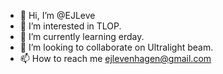 - 👋 Hi, I’m @EJLeve
- 👀 I’m interested in TLOP.
- 🌱 I’m currently learning erday.
- 💞️ I’m looking to collaborate on Ultralight beam.
- 📫 How to reach me ejlevenhagen@gmail.com

<!---
EJLeve/EJLeve is a ✨ special ✨ repository because its `README.md` (this file) appears on your GitHub profile.
You can click the Preview link to take a look at your changes.
--->
